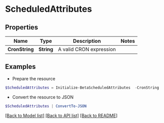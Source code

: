# ScheduledAttributes
## Properties

Name | Type | Description | Notes
------------ | ------------- | ------------- | -------------
**CronString** | **String** | A valid CRON expression | 

## Examples

- Prepare the resource
```powershell
$ScheduledAttributes = Initialize-BetaScheduledAttributes  -CronString 0 * */3 */5 *
```

- Convert the resource to JSON
```powershell
$ScheduledAttributes | ConvertTo-JSON
```

[[Back to Model list]](../README.md#documentation-for-models) [[Back to API list]](../README.md#documentation-for-api-endpoints) [[Back to README]](../README.md)

